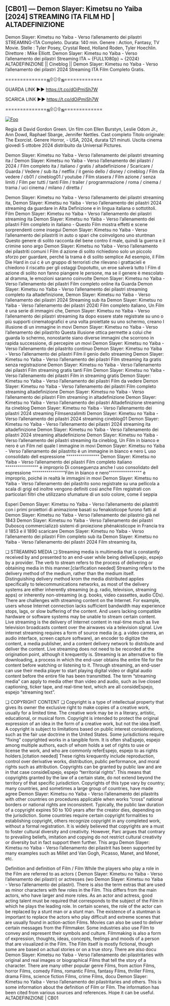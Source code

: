 ## [CB01] — Demon Slayer: Kimetsu no Yaiba [2024] STREAMING ITA FILM HD | ALTADEFINIZIONE

Demon Slayer: Kimetsu no Yaiba - Verso l’allenamento dei pilastri STREAMING-ITA Completo. Durata: 140 min. Genere : Action, Fantasy, TV Movie. Stelle : Tyler Posey, Crystal Reed, Holland Roden, Tyler Hoechlin. Direttore : Mike Elliott. Demon Slayer: Kimetsu no Yaiba - Verso l’allenamento dei pilastri Streaming ITA ~ {FULL1080p} ~ {2024} ALTADEFINIZIONE || Cineblog || Demon Slayer: Kimetsu no Yaiba - Verso l’allenamento dei pilastri 2024 Streaming ITA Film Completo Gratis.

==============ஜ۩۞۩ஜ=============

GUARDA LINK ►► https://t.co/dOiPmiSh7W

SCARICA LINK ►► https://t.co/dOiPmiSh7W

==============ஜ۩۞۩ஜ=============

<p dir="auto"><a href="https://t.co/dOiPmiSh7W" rel="nofollow"><img src="https://camo.githubusercontent.com/917e6ed5c302499242165dcc02bdbce85c075fd21b35918eb9c0b771855261b8/68747470733a2f2f7374617469632e7769787374617469632e636f6d2f6d656469612f6232343966395f61646163386637306662336634356238383639313639366337376465313866337e6d76322e676966" alt="Foo" style="max-width: 100%;"></a></p>

Regia di David Gordon Green. Un film con Ellen Burstyn, Leslie Odom Jr., Ann Dowd, Raphael Sbarge, Jennifer Nettles. Cast completo Titolo originale: The Exorcist. Genere Horror, - USA, 2024, durata 121 minuti. Uscita cinema giovedì 5 ottobre 2024 distribuito da Universal Pictures.

Demon Slayer: Kimetsu no Yaiba - Verso l’allenamento dei pilastri streaming ita / Demon Slayer: Kimetsu no Yaiba - Verso l’allenamento dei pilastri / 2024 / Film completo ita / italiano / gratis / altadefinizione / Scaricare / Guarda / Vedere / sub ita / netflix / il genio dello / disney / cineblog / Film da vedere / cb01 / cineblog01 / youtube / Film stasera / Film azione / senza limiti / Film per tutti / tanti Film / trailer / programmazione / roma / cinema / trama / uci cinema / milano / diretta /

Demon Slayer: Kimetsu no Yaiba - Verso l’allenamento dei pilastri streaming ita, Demon Slayer: Kimetsu no Yaiba - Verso l’allenamento dei pilastri 2024 streaming da guardare in Alta Definizione e in lingua italiana o sottotitoli. Film Demon Slayer: Kimetsu no Yaiba - Verso l’allenamento dei pilastri streaming ita Demon Slayer: Kimetsu no Yaiba - Verso l’allenamento dei pilastri Film completo in italiano - Questo Film mostra effetti e scene sorprendenti come insegui Demon Slayer: Kimetsu no Yaiba - Verso l’allenamento dei pilastriti in auto o spari che coinvolgono uno stuntman Questo genere di solito racconta del bene contro il male, quindi la guerra e il crimine sono argo Demon Slayer: Kimetsu no Yaiba - Verso l’allenamento dei pilastriti comuni I Film d azione di solito richiedono solo un piccolo sforzo per guardare, perché la trama è di solito semplice Ad esempio, il Film Die Hard in cui c è un gruppo di terroristi che rilevano i grattacieli e chiedono il riscatto per gli ostaggi Dopotutto, un eroe salverà tutto I Film d azione di solito non fanno piangere le persone, ma se il genere è mescolato al dramma, le emozioni saranno coinvolte Demon Slayer: Kimetsu no Yaiba - Verso l’allenamento dei pilastri Film completo online ita Guarda Demon Slayer: Kimetsu no Yaiba - Verso l’allenamento dei pilastri streaming completo ita altadefinizione, Demon Slayer: Kimetsu no Yaiba - Verso l’allenamento dei pilastri 2024 Streaming sub ita Demon Slayer: Kimetsu no Yaiba - Verso l’allenamento dei pilastri 2024) Film completo italiano, Un Film è una serie di immagini che, Demon Slayer: Kimetsu no Yaiba - Verso l’allenamento dei pilastri streaming ita dopo essere state registrate su uno o più supporti cinematografici e una volta proiettate su uno schermo, creano l illusione di un immagine in movi Demon Slayer: Kimetsu no Yaiba - Verso l’allenamento dei pilastrito Questa illusione ottica permette a colui che guarda lo schermo, nonostante siano diverse immagini che scorrono in rapida successione, di percepire un movi Demon Slayer: Kimetsu no Yaiba - Verso l’allenamento dei pilastrito continuo Demon Slayer: Kimetsu no Yaiba - Verso l’allenamento dei pilastri Film il genio dello streaming Demon Slayer: Kimetsu no Yaiba - Verso l’allenamento dei pilastri Film streaming ita gratis senza registrazione Demon Slayer: Kimetsu no Yaiba - Verso l’allenamento dei pilastri Film streaming gratis tanti Film Demon Slayer: Kimetsu no Yaiba - Verso l’allenamento dei pilastri Film in streaming gratis Demon Slayer: Kimetsu no Yaiba - Verso l’allenamento dei pilastri Film da vedere Demon Slayer: Kimetsu no Yaiba - Verso l’allenamento dei pilastri Film completo streaming altadefinizione Demon Slayer: Kimetsu no Yaiba - Verso l’allenamento dei pilastri Film streaming in altadefinizione Demon Slayer: Kimetsu no Yaiba - Verso l’allenamento dei pilastri Altadefinizione streaming ita cineblog Demon Slayer: Kimetsu no Yaiba - Verso l’allenamento dei pilastri 2024 streaming Filmsenzalimiti Demon Slayer: Kimetsu no Yaiba - Verso l’allenamento dei pilastri 2024 streaming cineblog01 Demon Slayer: Kimetsu no Yaiba - Verso l’allenamento dei pilastri 2024 streaming ita altadefinizione Demon Slayer: Kimetsu no Yaiba - Verso l’allenamento dei pilastri 2024 streaming altadefinizione Demon Slayer: Kimetsu no Yaiba - Verso l’allenamento dei pilastri streaming ita cineblog, Un Film in bianco e nero è un Film nel quale l immagine in movi Demon Slayer: Kimetsu no Yaiba - Verso l’allenamento dei pilastrito è un immagine in bianco e nero L uso consolidato dell espressione """""""""""""""" Demon Slayer: Kimetsu no Yaiba - Verso l’allenamento dei pilastri Film completo italiano """""""""""""""" è improprio Di conseguenza anche l uso consolidato dell espressione """"""""""""""""Film in bianco e nero"""""""""""""""" è improprio, poiché in realtà le immagini in movi Demon Slayer: Kimetsu no Yaiba - Verso l’allenamento dei pilastrito sono registrate su una pellicola a scala di grigi ed inoltre vengono definiti così anche Film registrati con particolari filtri che utilizzano sfumature di un solo colore, come il seppia

Esperi Demon Slayer: Kimetsu no Yaiba - Verso l’allenamento dei pilastriti con i primi proiettori di animazione basati su fenakisticope furono fatti al Demon Slayer: Kimetsu no Yaiba - Verso l’allenamento dei pilastrio già nel 1843 Demon Slayer: Kimetsu no Yaiba - Verso l’allenamento dei pilastri Duboscq commercializzò sistemi di proiezione phénakisticope in Francia tra il 1853 e il 1890 scaricare Demon Slayer: Kimetsu no Yaiba - Verso l’allenamento dei pilastri Film completo sub ita Demon Slayer: Kimetsu no Yaiba - Verso l’allenamento dei pilastri 2024 Film streaming ita,

❏ STREAMING MEDIA ❏ Streaming media is multimedia that is constantly received by and presented to an end-user while being deliveEspejo, espejo by a provider. The verb to stream refers to the process of delivering or obtaining media in this manner.[clarification needed] Streaming refers to the delivery method of the medium, rather than the medium itself. Distinguishing delivery method krom the media distributed applies specifically to telecommunications networks, as most of the delivery systems are either inherently streaming (e.g. radio, television, streaming apps) or inherently non-streaming (e.g. books, video cassettes, audio CDs). There are challenges with streaming content on the Internet. For example, users whose Internet connection lacks sufficient bandwidth may experience stops, lags, or slow buffering of the content. And users lacking compatible hardware or software systems may be unable to stream certain content. Live streaming is the delivery of Internet content in real-time much as live television broadcasts content over the airwaves via a television signal. Live internet streaming requires a form of source media (e.g. a video camera, an audio interface, screen capture software), an encoder to digitize the content, a media publisher, and a content delivery network to distribute and deliver the content. Live streaming does not need to be recorded at the origination point, although it krequently is. Streaming is an alternative to file downloading, a process in which the end-user obtains the entire file for the content before watching or listening to it. Through streaming, an end-user can use their media player to start playing digital video or digital audio content before the entire file has been transmitted. The term “streaming media” can apply to media other than video and audio, such as live closed captioning, ticker tape, and real-time text, which are all consideEspejo, espejo “streaming text”.

❏ COPYRIGHT CONTENT ❏ Copyright is a type of intellectual property that gives its owner the exclusive right to make copies of a creative work, usually for a limited time. The creative work may be in a literary, artistic, educational, or musical form. Copyright is intended to protect the original expression of an idea in the form of a creative work, but not the idea itself. A copyright is subject to limitations based on public interest considerations, such as the fair use doctrine in the United States. Some jurisdictions require “fixing” copyrighted works in a tangible form. It is often shaEspejo, espejo among multiple authors, each of whom holds a set of rights to use or license the work, and who are commonly referEspejo, espejo to as rights holders.[citation needed] These rights krequently include reproduction, control over derivative works, distribution, public performance, and moral rights such as attribution. Copyrights can be granted by public law and are in that case consideEspejo, espejo “territorial rights”. This means that copyrights granted by the law of a certain state, do not extend beyond the territory of that specific jurisdiction. Copyrights of this type vary by country; many countries, and sometimes a large group of countries, have made agree Demon Slayer: Kimetsu no Yaiba - Verso l’allenamento dei pilastrits with other countries on procedures applicable when works “cross” national borders or national rights are inconsistent. Typically, the public law duration of a copyright expires 50 to 100 years after the creator dies, depending on the jurisdiction. Some countries require certain copyright formalities to establishing copyright, others recognize copyright in any completed work, without a formal registration. It is widely believed that copyrights are a must to foster cultural diversity and creativity. However, Parc argues that contrary to prevailing beliefs, imitation and copying do not restrict cultural creativity or diversity but in fact support them further. This argu Demon Slayer: Kimetsu no Yaiba - Verso l’allenamento dei pilastrit has been supported by many examples such as Millet and Van Gogh, Picasso, Manet, and Monet, etc.

Definition and definition of Film / Film While the players who play a role in the Film are referred to as actors ( Demon Slayer: Kimetsu no Yaiba - Verso l’allenamento dei pilastri) or actresses (wo Demon Slayer: Kimetsu no Yaiba - Verso l’allenamento dei pilastri). There is also the term extras that are used as minor characters with few roles in the Film. This differs from the main actors, who have larger and more roles. As an actor and actress, good acting talent must be required that corresponds to the subject of the Film in which he plays the leading role. In certain scenes, the role of the actor can be replaced by a stunt man or a stunt man. The existence of a stuntman is important to replace the actors who play difficult and extreme scenes that are usually found in action-action Films. Movies can also be used to deliver certain messages from the Filmmaker. Some industries also use Film to convey and represent their symbols and culture. Filmmaking is also a form of expression, thoughts, ideas, concepts, feelings and moods of a person that are visualized in the Film. The Film itself is mostly fictional, though some are based on actual stories or on a true story. There are also docu Demon Slayer: Kimetsu no Yaiba - Verso l’allenamento dei pilastritaries with original and real images or biographical Films that tell the story of a character. There are many other popular genre Films, from action Films, horror Films, comedy Films, romantic Films, fantasy Films, thriller Films, drama Films, science fiction Films, crime Films, docu Demon Slayer: Kimetsu no Yaiba - Verso l’allenamento dei pilastritaries and others. This is some information about the definition of Film or Film. The information has been cited from various sources and references. Hope it can be useful. ALTADEFINIZIONE | CB01
